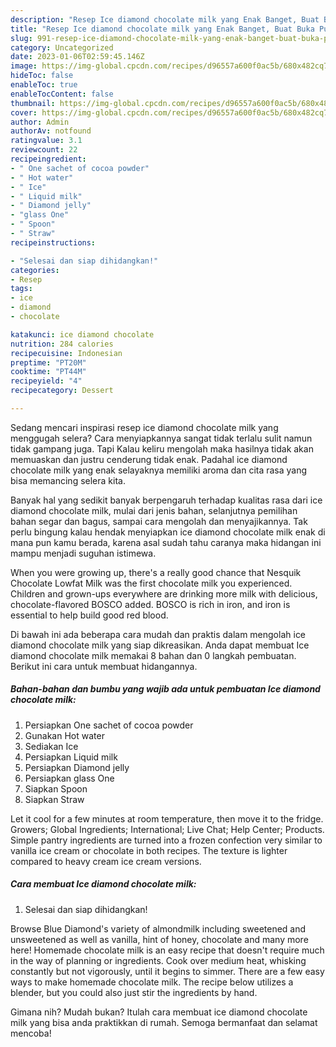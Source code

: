 ```yaml
---
description: "Resep Ice diamond chocolate milk yang Enak Banget, Buat Buka Puasa Bisa Manjain Lidah"
title: "Resep Ice diamond chocolate milk yang Enak Banget, Buat Buka Puasa Bisa Manjain Lidah"
slug: 991-resep-ice-diamond-chocolate-milk-yang-enak-banget-buat-buka-puasa-bisa-manjain-lidah
category: Uncategorized
date: 2023-01-06T02:59:45.146Z
image: https://img-global.cpcdn.com/recipes/d96557a600f0ac5b/680x482cq70/ice-diamond-chocolate-milk-foto-resep-utama.jpg
hideToc: false
enableToc: true
enableTocContent: false
thumbnail: https://img-global.cpcdn.com/recipes/d96557a600f0ac5b/680x482cq70/ice-diamond-chocolate-milk-foto-resep-utama.jpg
cover: https://img-global.cpcdn.com/recipes/d96557a600f0ac5b/680x482cq70/ice-diamond-chocolate-milk-foto-resep-utama.jpg
author: Admin
authorAv: notfound
ratingvalue: 3.1
reviewcount: 22
recipeingredient:
- " One sachet of cocoa powder"
- " Hot water"
- " Ice"
- " Liquid milk"
- " Diamond jelly"
- "glass One"
- " Spoon"
- " Straw"
recipeinstructions:

- "Selesai dan siap dihidangkan!"
categories:
- Resep
tags:
- ice
- diamond
- chocolate

katakunci: ice diamond chocolate 
nutrition: 284 calories
recipecuisine: Indonesian
preptime: "PT20M"
cooktime: "PT44M"
recipeyield: "4"
recipecategory: Dessert

---
```



Sedang mencari inspirasi resep ice diamond chocolate milk yang menggugah selera? Cara menyiapkannya sangat tidak terlalu sulit namun tidak gampang juga. Tapi Kalau keliru mengolah maka hasilnya tidak akan memuaskan dan justru cenderung tidak enak. Padahal ice diamond chocolate milk yang enak selayaknya memiliki aroma dan cita rasa yang bisa memancing selera kita.


Banyak hal yang sedikit banyak berpengaruh terhadap kualitas rasa dari ice diamond chocolate milk, mulai dari jenis bahan, selanjutnya pemilihan bahan segar dan bagus, sampai cara mengolah dan menyajikannya. Tak perlu bingung kalau hendak menyiapkan ice diamond chocolate milk enak di mana pun kamu berada, karena asal sudah tahu caranya maka hidangan ini mampu menjadi suguhan istimewa.

When you were growing up, there&#39;s a really good chance that Nesquik Chocolate Lowfat Milk was the first chocolate milk you experienced. Children and grown-ups everywhere are drinking more milk with delicious, chocolate-flavored BOSCO added. BOSCO is rich in iron, and iron is essential to help build good red blood.


Di bawah ini ada beberapa cara mudah dan praktis dalam mengolah ice diamond chocolate milk yang siap dikreasikan. Anda dapat membuat Ice diamond chocolate milk memakai 8 bahan dan 0 langkah pembuatan. Berikut ini cara untuk membuat hidangannya.

<!--inarticleads1-->

##### Bahan-bahan dan bumbu yang wajib ada untuk pembuatan Ice diamond chocolate milk:

1. Persiapkan  One sachet of cocoa powder
1. Gunakan  Hot water
1. Sediakan  Ice
1. Persiapkan  Liquid milk
1. Persiapkan  Diamond jelly
1. Persiapkan glass One
1. Siapkan  Spoon
1. Siapkan  Straw


Let it cool for a few minutes at room temperature, then move it to the fridge. Growers; Global Ingredients; International; Live Chat; Help Center; Products. Simple pantry ingredients are turned into a frozen confection very similar to vanilla ice cream or chocolate in both recipes. The texture is lighter compared to heavy cream ice cream versions. 

<!--inarticleads2-->

##### Cara membuat Ice diamond chocolate milk:


1. Selesai dan siap dihidangkan!

Browse Blue Diamond&#39;s variety of almondmilk including sweetened and unsweetened as well as vanilla, hint of honey, chocolate and many more here! Homemade chocolate milk is an easy recipe that doesn&#39;t require much in the way of planning or ingredients. Cook over medium heat, whisking constantly but not vigorously, until it begins to simmer. There are a few easy ways to make homemade chocolate milk. The recipe below utilizes a blender, but you could also just stir the ingredients by hand. 

Gimana nih? Mudah bukan? Itulah cara membuat ice diamond chocolate milk yang bisa anda praktikkan di rumah. Semoga bermanfaat dan selamat mencoba!
